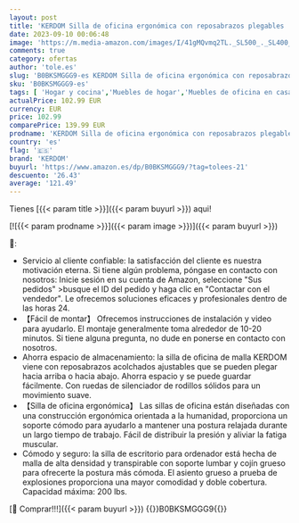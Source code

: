 ```yaml
---
layout: post
title: 'KERDOM Silla de oficina ergonómica con reposabrazos plegables  silla giratoria de malla de 360°  color negro'
date: 2023-09-10 00:06:48
image: 'https://m.media-amazon.com/images/I/41gMQvmq2TL._SL500_._SL400_.jpg'
comments: true
category: ofertas
author: 'tole.es'
slug: 'B0BKSMGGG9-es KERDOM Silla de oficina ergonómica con reposabrazos...'
sku: 'B0BKSMGGG9-es'
tags: [ 'Hogar y cocina','Muebles de hogar','Muebles de oficina en casa','Sillas de escritorio de oficina','Sillas y sofás de oficina','de','kerdom','oficina','silla','🇪🇸', ]
actualPrice: 102.99 EUR
currency: EUR
price: 102.99
comparePrice: 139.99 EUR
prodname: 'KERDOM Silla de oficina ergonómica con reposabrazos plegables  silla giratoria de malla de 360°  color negro'
country: 'es'
flag: '🇪🇸'
brand: 'KERDOM'
buyurl: 'https://www.amazon.es/dp/B0BKSMGGG9/?tag=tolees-21'
descuento: '26.43'
average: '121.49'
---
```


Tienes [{{< param title >}}]({{< param buyurl >}}) aqui!

[![{{< param prodname >}}]({{< param image >}})]({{< param buyurl >}})

🔎:

- Servicio al cliente confiable: la satisfacción del cliente es nuestra motivación eterna. Si tiene algún problema, póngase en contacto con nosotros: Inicie sesión en su cuenta de Amazon, seleccione "Sus pedidos" >busque el ID del pedido y haga clic en "Contactar con el vendedor". Le ofrecemos soluciones eficaces y profesionales dentro de las horas 24.
- 【Fácil de montar】 Ofrecemos instrucciones de instalación y video para ayudarlo. El montaje generalmente toma alrededor de 10-20 minutos. Si tiene alguna pregunta, no dude en ponerse en contacto con nosotros.
- Ahorra espacio de almacenamiento: la silla de oficina de malla KERDOM viene con reposabrazos acolchados ajustables que se pueden plegar hacia arriba o hacia abajo. Ahorra espacio y se puede guardar fácilmente. Con ruedas de silenciador de rodillos sólidos para un movimiento suave.
- 【Silla de oficina ergonómica】 Las sillas de oficina están diseñadas con una construcción ergonómica orientada a la humanidad, proporciona un soporte cómodo para ayudarlo a mantener una postura relajada durante un largo tiempo de trabajo. Fácil de distribuir la presión y aliviar la fatiga muscular.
- Cómodo y seguro: la silla de escritorio para ordenador está hecha de malla de alta densidad y transpirable con soporte lumbar y cojín grueso para ofrecerte la postura más cómoda. El asiento grueso a prueba de explosiones proporciona una mayor comodidad y doble cobertura. Capacidad máxima: 200 lbs.

[🛒 Comprar!!!]({{< param buyurl >}})
{{<world>}}B0BKSMGGG9{{</world>}}
